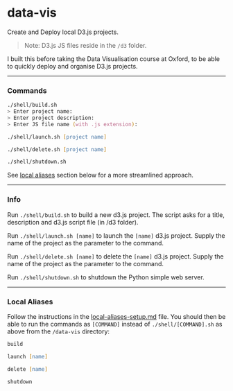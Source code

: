 # data-vis

Create and Deploy local D3.js projects.

> Note: D3.js JS files reside in the `/d3` folder.

I built this before taking the Data Visualisation course at Oxford, to be able to quickly deploy and organise D3.js projects.

---

### Commands

```zsh
./shell/build.sh
> Enter project name:
> Enter project description:
> Enter JS file name (with .js extension):
```

```zsh
./shell/launch.sh [project name]
```

```zsh
./shell/delete.sh [project name]
```

```zsh
./shell/shutdown.sh
```

See [local aliases](#local-aliases) section below for a more streamlined approach.

---

### Info

Run `./shell/build.sh` to build a new d3.js project.
The script asks for a title, description and d3.js script file (in /d3 folder).

Run `./shell/launch.sh [name]` to launch the `[name]` d3.js project.
Supply the name of the project as the parameter to the command.

Run `./shell/delete.sh [name]` to delete the `[name]` d3.js project.
Supply the name of the project as the parameter to the command.

Run `./shell/shutdown.sh` to shutdown the Python simple web server.

---

### Local Aliases

Follow the instructions in the [local-aliases-setup.md](./local-aliases-setup.md) file. You should then be able to run the commands as `[COMMAND]` instead of `./shell/[COMMAND].sh` as above from the `/data-vis` directory:

```zsh
build
```
```zsh
launch [name]
```
```zsh
delete [name]
```
```zsh
shutdown
```
